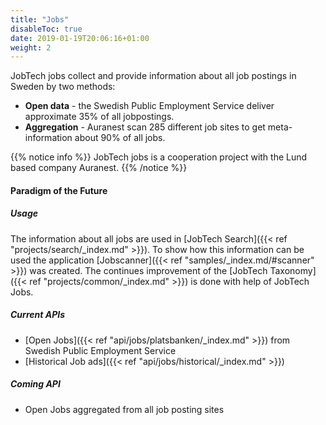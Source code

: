```yaml
---
title: "Jobs"
disableToc: true
date: 2019-01-19T20:06:16+01:00
weight: 2
---
```


 JobTech jobs collect and provide information about all job postings in Sweden by two methods:

- **Open data** - the Swedish Public Employment Service deliver approximate 35% of all jobpostings.
- **Aggregation** - Auranest scan 285 different job sites to get meta-information about 90% of all jobs.

{{% notice info %}}
JobTech jobs is a cooperation project with the Lund based company Auranest.
{{% /notice %}}


#### Paradigm of the Future

##### Usage
The information about all jobs are used in [JobTech Search]({{< ref "projects/search/_index.md" >}}).
To show how this information can be used the application [Jobscanner]({{< ref "samples/_index.md/#scanner" >}}) was created.
The continues improvement of the [JobTech Taxonomy]({{< ref "projects/common/_index.md" >}}) is done with help of JobTech Jobs.

##### Current APIs
* [Open Jobs]({{< ref "api/jobs/platsbanken/_index.md" >}}) from Swedish Public Employment Service
* [Historical Job ads]({{< ref "api/jobs/historical/_index.md" >}})

##### Coming API
* Open Jobs aggregated from all job posting sites


